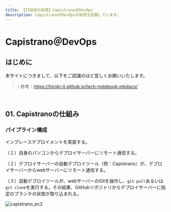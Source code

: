```yaml
---
title: 【IT技術の知見】Capistrano＠DevOps
description: Capistrano＠DevOpsの知見を記録しています。
---
```


# Capistrano＠DevOps

## はじめに

本サイトにつきまして、以下をご認識のほど宜しくお願いいたします。

> ℹ️ 参考：https://hiroki-it.github.io/tech-notebook-mkdocs/

<br>

## 01. Capistranoの仕組み

### パイプライン構成

インプレースデプロイメントを実装する。

（１）自身のパソコンからデプロイサーバーにリモート通信する。

（２）デプロイサーバーの自動デプロイツール（例：Capistrano）が、デプロイサーバーからwebサーバーにリモート通信する。

（３）自動デプロイツールが、webサーバーのGitを操作し、```git pull```あるいは```git clone```を実行する。その結果、GitHubリポジトリからデプロイサーバーに指定のブランチの状態が取り込まれる。

![capistrano_ec2](https://raw.githubusercontent.com/hiroki-it/tech-notebook/master/images/capistrano_ec2.png)

<br>
